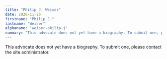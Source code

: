 ```yaml
---
title: "Philip J. Weiser"
date: 2020-11-25
firstname: "Philip J."
lastname: "Weiser"
alphaname: "weiser-philip-j"
summary: "This advocate does not yet have a biography. To submit one, please contact the site administrator."
---
```

This advocate does not yet have a biography. To submit one, please contact the site administrator.


